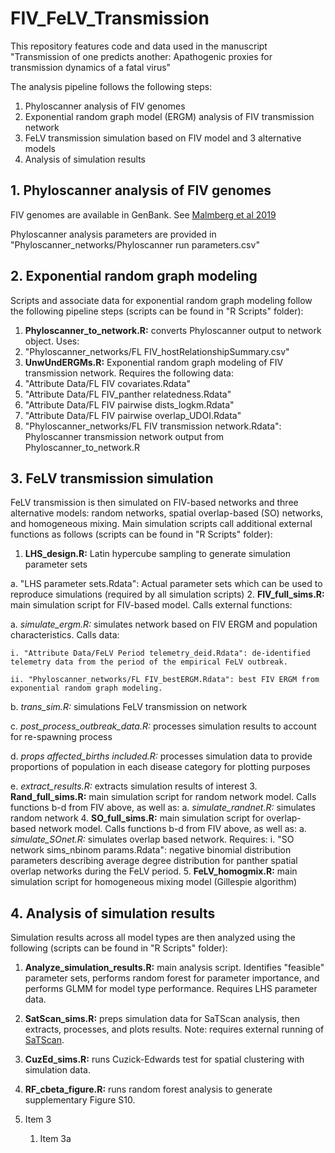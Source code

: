 # FIV_FeLV_Transmission

This repository features code and data used in the manuscript "Transmission of one predicts another: Apathogenic proxies for transmission dynamics of a fatal virus"

The analysis pipeline follows the following steps:
1. Phyloscanner analysis of FIV genomes
2. Exponential random graph model (ERGM) analysis of FIV transmission network
3. FeLV transmission simulation based on FIV model and 3 alternative models
4. Analysis of simulation results


## 1. Phyloscanner analysis of FIV genomes
FIV genomes are available in GenBank. See [Malmberg et al 2019](https://doi.org/10.1098/rspb.2019.1689)

Phyloscanner analysis parameters are provided in "Phyloscanner_networks/Phyloscanner run parameters.csv"


## 2. Exponential random graph modeling
Scripts and associate data for exponential random graph modeling follow the following pipeline steps (scripts can be found in "R Scripts" folder):
1. **Phyloscanner_to_network.R:** converts Phyloscanner output to network object. Uses:
  1. "Phyloscanner_networks/FL FIV_hostRelationshipSummary.csv"
2. **UnwUndERGMs.R:** Exponential random graph modeling of FIV transmission network. Requires the following data:
  1. "Attribute Data/FL FIV covariates.Rdata"
  2. "Attribute Data/FL FIV_panther relatedness.Rdata"
  3. "Attribute Data/FL FIV pairwise dists_logkm.Rdata"
  4. "Attribute Data/FL FIV pairwise overlap_UDOI.Rdata"
  5. "Phyloscanner_networks/FL FIV transmission network.Rdata": Phyloscanner transmission network output from Phyloscanner_to_network.R


## 3. FeLV transmission simulation
FeLV transmission is then simulated on FIV-based networks and three alternative models: random networks, spatial overlap-based (SO) networks, and homogeneous mixing. Main simulation scripts call additional external functions as follows (scripts can be found in "R Scripts" folder):
1. **LHS_design.R:** Latin hypercube sampling to generate simulation parameter sets
  
  a. "LHS parameter sets.Rdata": Actual parameter sets which can be used to reproduce simulations (required by all simulation scripts)
2. **FIV_full_sims.R:** main simulation script for FIV-based model. Calls external functions:
  
  a. *simulate_ergm.R:* simulates network based on FIV ERGM and population characteristics. Calls data:
    
    i. "Attribute Data/FeLV Period telemetry_deid.Rdata": de-identified telemetry data from the period of the empirical FeLV outbreak.
    
    ii. "Phyloscanner_networks/FL FIV_bestERGM.Rdata": best FIV ERGM from exponential random graph modeling.
  
  b. *trans_sim.R:* simulations FeLV transmission on network
  
  c. *post_process_outbreak_data.R:* processes simulation results to account for re-spawning process
  
  d. *props affected_births included.R:* processes simulation data to provide proportions of population in each disease category for plotting purposes
  
  e. *extract_results.R:* extracts simulation results of interest
3. **Rand_full_sims.R:** main simulation script for random network model. Calls functions b-d from FIV above, as well as:
  a. *simulate_randnet.R:* simulates random network
4. **SO_full_sims.R:** main simulation script for overlap-based network model. Calls functions b-d from FIV above, as well as:
  a. *simulate_SOnet.R:* simulates overlap based network. Requires:
    i. "SO network sims_nbinom params.Rdata": negative binomial distribution parameters describing average degree distribution for panther spatial overlap networks during the FeLV period.
5. **FeLV_homogmix.R:** main simulation script for homogeneous mixing model (Gillespie algorithm)


## 4. Analysis of simulation results
Simulation results across all model types are then analyzed using the following (scripts can be found in "R Scripts" folder):
1. **Analyze_simulation_results.R:** main analysis script. Identifies "feasible" parameter sets, performs random forest for parameter importance, and performs GLMM for model type performance. Requires LHS parameter data.
2. **SatScan_sims.R:** preps simulation data for SaTScan analysis, then extracts, processes, and plots results. Note: requires external running of [SaTScan](https://www.satscan.org/).
3. **CuzEd_sims.R:** runs Cuzick-Edwards test for spatial clustering with simulation data. 
4. **RF_cbeta_figure.R:** runs random forest analysis to generate supplementary Figure S10.

1. Item 3
   1. Item 3a
